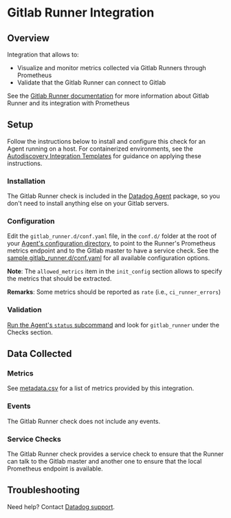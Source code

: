 # Gitlab Runner Integration

## Overview

Integration that allows to:

- Visualize and monitor metrics collected via Gitlab Runners through Prometheus
- Validate that the Gitlab Runner can connect to Gitlab

See the [Gitlab Runner documentation][1] for
more information about Gitlab Runner and its integration with Prometheus

## Setup

Follow the instructions below to install and configure this check for an Agent running on a host. For containerized environments, see the [Autodiscovery Integration Templates][2] for guidance on applying these instructions.

### Installation

The Gitlab Runner check is included in the [Datadog Agent][3] package, so you don't need to install anything else on your Gitlab servers.

### Configuration

Edit the `gitlab_runner.d/conf.yaml` file, in the `conf.d/` folder at the root of your [Agent's configuration directory][4], to point to the Runner's Prometheus metrics endpoint and to the Gitlab master to have a service check. See the [sample gitlab_runner.d/conf.yaml][5] for all available configuration options.

**Note**: The `allowed_metrics` item in the `init_config` section allows to specify the metrics that should be extracted.

**Remarks**: Some metrics should be reported as `rate` (i.e., `ci_runner_errors`)

### Validation

[Run the Agent's `status` subcommand][6] and look for `gitlab_runner` under the Checks section.

## Data Collected

### Metrics

See [metadata.csv][7] for a list of metrics provided by this integration.

### Events

The Gitlab Runner check does not include any events.

### Service Checks

The Gitlab Runner check provides a service check to ensure that the Runner can talk to the Gitlab master and another one to ensure that the
local Prometheus endpoint is available.

## Troubleshooting

Need help? Contact [Datadog support][8].

[1]: https://docs.gitlab.com/runner/monitoring/README.html
[2]: https://docs.datadoghq.com/agent/kubernetes/integrations
[3]: https://app.datadoghq.com/account/settings#agent
[4]: https://docs.datadoghq.com/agent/guide/agent-configuration-files/#agent-configuration-directory
[5]: https://github.com/DataDog/integrations-core/blob/master/gitlab_runner/datadog_checks/gitlab_runner/data/conf.yaml.example
[6]: https://docs.datadoghq.com/agent/guide/agent-commands/#agent-status-and-information
[7]: https://github.com/DataDog/integrations-core/blob/master/gitlab_runner/metadata.csv
[8]: https://docs.datadoghq.com/help
